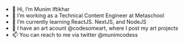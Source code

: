 - 👋 Hi, I’m Munim Iftikhar
- 👀 I’m working as a Technical Content Engineer at Metaschool
- 🌱 I’m currently learning ReactJS. NextJS, and NodeJS
- 💞️ I have an art acount @codesomeart, where I post my art projects 
- 📫 You can reach to me via twitter @munimcodess

<!---
MunimIftikhar/MunimIftikhar is a ✨ special ✨ repository because its `README.md` (this file) appears on your GitHub profile.
You can click the Preview link to take a look at your changes.
--->
